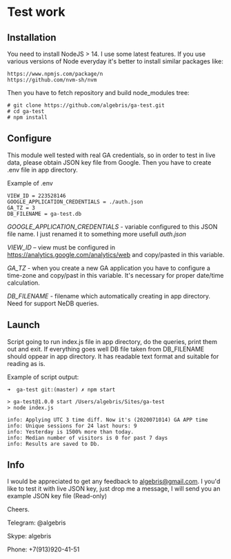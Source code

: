 # Test work

## Installation

You need to install NodeJS > 14. I use some latest features.
If you use various versions of Node everyday it's better to install similar packages like:

```
https://www.npmjs.com/package/n
https://github.com/nvm-sh/nvm
```

Then you have to fetch repository and build node_modules tree:

```
# git clone https://github.com/algebris/ga-test.git
# cd ga-test
# npm install
```

## Configure

This module well tested with real GA credentials, so in order to test in live data, please
obtain JSON key file from Google. Then you have to create .env file in app directory.

Example of .env
```
VIEW_ID = 223528146
GOOGLE_APPLICATION_CREDENTIALS = ./auth.json
GA_TZ = 3
DB_FILENAME = ga-test.db
```

*GOOGLE_APPLICATION_CREDENTIALS* - variable configured to this JSON file name. I just renamed it to something more usefull *auth.json*

*VIEW_ID* – view must be configured in https://analytics.google.com/analytics/web and copy/pasted in this variable.

*GA_TZ* - when you create a new GA application you have to configure a time-zone and copy/past in this variable. It's necessary for proper
date/time calculation.

*DB_FILENAME* - filename which automatically creating in app directory. Need for support NeDB queries.

## Launch

Script going to run index.js file in app directory, do the queries, print them out and exit. If everything goes well DB file taken from 
DB_FILENAME should oppear in app directory. It has readable text format and suitable for reading as is. 

Example of script output:
```
➜  ga-test git:(master) ✗ npm start

> ga-test@1.0.0 start /Users/algebris/Sites/ga-test
> node index.js

info: Applying UTC 3 time diff. Now it's (2020071014) GA APP time
info: Unique sessions for 24 last hours: 9
info: Yesterday is 1500% more than today.
info: Median number of visitors is 0 for past 7 days
info: Results are saved to Db.
```

## Info

I would be appreciated to get any feedback to algebris@gmail.com.
I you'd like to test it with live JSON key, just drop me a message, 
I will send you an example JSON key file (Read-only)

Cheers.

Telegram: @algebris

Skype: algebris

Phone: +7(913)920-41-51
